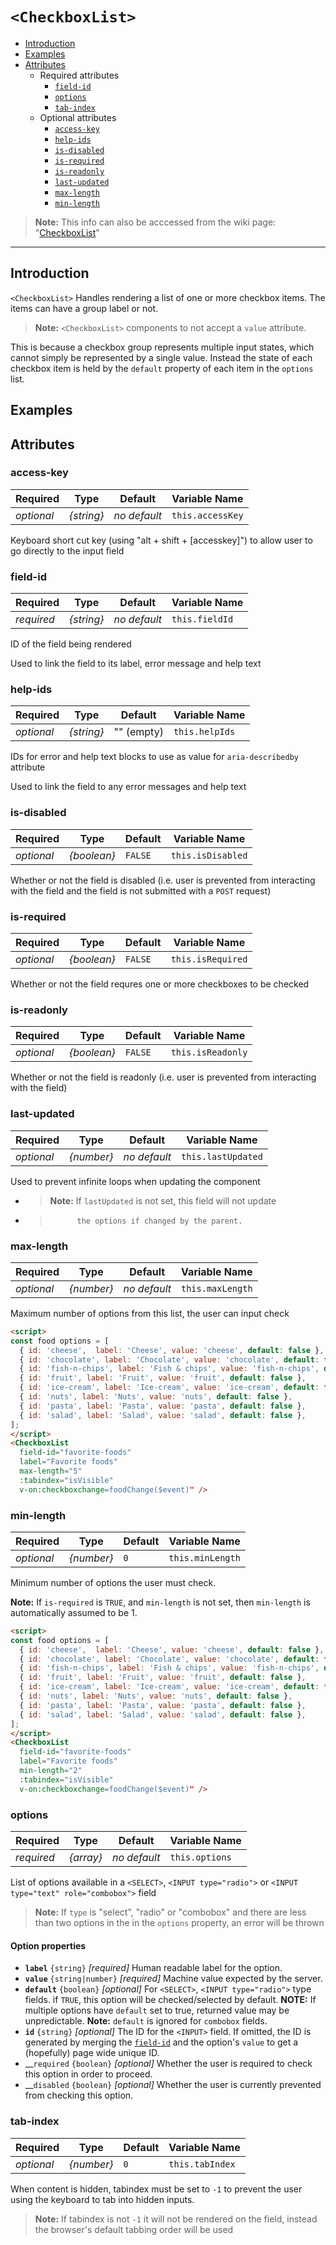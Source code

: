 # `<CheckboxList>`

* [Introduction](#introduction)
* [Examples](#examples)
* [Attributes](#attributes)
  * Required attributes
    * [`field-id`](#field-id)
    * [`options`](#options)
    * [`tab-index`](#tab-index)
  * Optional attributes
    * [`access-key`](#access-key)
    * [`help-ids`](#help-ids)
    * [`is-disabled`](#is-disabled)
    * [`is-required`](#is-required)
    * [`is-readonly`](#is-readonly)
    * [`last-updated`](#last-updated)
    * [`max-length`](#max-length)
    * [`min-length`](#min-length)

> __Note:__ This info can also be acccessed from the wiki page:
>  "[CheckboxList](https://thesmithfamily.visualstudio.com/DigitalTeam/_wiki/wikis/DigitalTeam.wiki/2647/CheckboxList)"

---

## Introduction

`<CheckboxList>` Handles rendering a list of one or more checkbox
items. The items can have a group label or not.

> __Note:__ `<CheckboxList>` components to not accept a `value`
>           attribute.

This is because a checkbox group represents multiple input states,
which cannot simply be represented by a single value. Instead the
state of each checkbox item is held by the `default` property of
each item in the `options` list.

## Examples


## Attributes

### access-key

|  Required  |    Type    |   Default    |  Variable Name   |
|------------|------------|--------------|------------------|
| _optional_ | _{string}_ | _no default_ | `this.accessKey` |

Keyboard short cut key (using "alt + shift + [accesskey]") to
allow user to go directly to the input field

### field-id

|  Required  |    Type    |   Default    | Variable Name  |
|------------|------------|--------------|----------------|
| _required_ | _{string}_ | _no default_ | `this.fieldId` |

ID of the field being rendered

Used to link the field to its label, error message and help
text

### help-ids

|  Required  |    Type    |  Default   | Variable Name  |
|------------|------------|------------|----------------|
| _optional_ | _{string}_ | "" (empty) | `this.helpIds` |

IDs for error and help text blocks to use as value for
`aria-describedby` attribute

Used to link the field to any error messages and help
text

### is-disabled

|  Required  |    Type     | Default |   Variable Name   |
|------------|-------------|---------|-------------------|
| _optional_ | _{boolean}_ | `FALSE` | `this.isDisabled` |

Whether or not the field is disabled
(i.e. user is prevented from interacting with the field and the field
is not submitted with a `POST` request)

### is-required

|  Required  |    Type     | Default |   Variable Name   |
|------------|-------------|---------|-------------------|
| _optional_ | _{boolean}_ | `FALSE` | `this.isRequired` |

Whether or not the field requres one or more checkboxes to be checked

### is-readonly

|  Required  |    Type     | Default |   Variable Name   |
|------------|-------------|---------|-------------------|
| _optional_ | _{boolean}_ | `FALSE` | `this.isReadonly` |

Whether or not the field is readonly
(i.e. user is prevented from interacting with the field)

### last-updated

|  Required  |    Type    |   Default    |   Variable Name    |
|------------|------------|--------------|--------------------|
| _optional_ | _{number}_ | _no default_ | `this.lastUpdated` |

Used to prevent infinite loops when updating the component

* > __Note:__ If `lastUpdated` is not set, this field will not update
* >           the options if changed by the parent.

### max-length

|  Required  |    Type    |   Default    |  Variable Name   |
|------------|------------|--------------|------------------|
| _optional_ | _{number}_ | _no default_ | `this.maxLength` |

Maximum number of options from this list, the user can input check

```html
<script>
const food options = [
  { id: 'cheese',  label: 'Cheese', value: 'cheese', default: false },
  { id: 'chocolate', label: 'Chocolate', value: 'chocolate', default: false },
  { id: 'fish-n-chips', label: 'Fish & chips', value: 'fish-n-chips', default: false },
  { id: 'fruit', label: 'Fruit', value: 'fruit', default: false },
  { id: 'ice-cream', label: 'Ice-cream', value: 'ice-cream', default: false },
  { id: 'nuts', label: 'Nuts', value: 'nuts', default: false },
  { id: 'pasta', label: 'Pasta', value: 'pasta', default: false },
  { id: 'salad', label: 'Salad', value: 'salad', default: false },
];
</script>
<CheckboxList
  field-id="favorite-foods"
  label="Favorite foods"
  max-length="5"
  :tabindex="isVisible"
  v-on:checkboxchange=foodChange($event)" />
```


### min-length

|  Required  |    Type    | Default |  Variable Name   |
|------------|------------|---------|------------------|
| _optional_ | _{number}_ |   `0`   | `this.minLength` |

Minimum number of options the user must check.

__Note:__ If `is-required` is `TRUE`, and `min-length` is not set,
then `min-length` is automatically assumed to be 1.

```html
<script>
const food options = [
  { id: 'cheese',  label: 'Cheese', value: 'cheese', default: false },
  { id: 'chocolate', label: 'Chocolate', value: 'chocolate', default: false },
  { id: 'fish-n-chips', label: 'Fish & chips', value: 'fish-n-chips', default: false },
  { id: 'fruit', label: 'Fruit', value: 'fruit', default: false },
  { id: 'ice-cream', label: 'Ice-cream', value: 'ice-cream', default: false },
  { id: 'nuts', label: 'Nuts', value: 'nuts', default: false },
  { id: 'pasta', label: 'Pasta', value: 'pasta', default: false },
  { id: 'salad', label: 'Salad', value: 'salad', default: false },
];
</script>
<CheckboxList
  field-id="favorite-foods"
  label="Favorite foods"
  min-length="2"
  :tabindex="isVisible"
  v-on:checkboxchange=foodChange($event)" />
```

### options

|  Required  |   Type    |   Default    | Variable Name  |
|------------|-----------|--------------|----------------|
| _required_ | _{array}_ | _no default_ | `this.options` |

List of options available in a `<SELECT>`, `<INPUT type="radio">`
or `<INPUT type="text" role="combobox">` field

> __Note:__ If `type` is "select", "radio" or "combobox" and there
>           are less than two options in the in the `options`
>           property, an error will be thrown

#### Option properties

* __`label`__ `{string}` *[required]* Human readable label for the
                         option.
* __`value`__ `{string|number}` *[required]* Machine value expected
                         by the server.
* __`default`__ `{boolean}` *[optional]* For `<SELECT>`,
                         `<INPUT type="radio">` type fields. if
                         `TRUE`, this option will be checked/selected
                         by default. __NOTE:__ If multiple options
                         have `default` set to true, returned value
                         may be unpredictable.
                         __Note:__ `default` is ignored for `combobox`
                         fields.
* __`id`__ `{string}` *[optional]* The ID for the `<INPUT>` field. If
                         omitted, the ID is generated by merging the
                         [`field-id`](#field-id) and the option's
                         `value` to get a (hopefully) page wide
                         unique ID.
* __`required` `{boolean}` *[optional]* Whether the user is required
                         to check this option in order to proceed.
* __`disabled` `{boolean}` *[optional]* Whether the user is currently
                         prevented from checking this option.

### tab-index

|  Required  |    Type    | Default |  Variable Name  |
|------------|------------|---------|-----------------|
| _optional_ | _{number}_ | `0`     | `this.tabIndex` |

When content is hidden, tabindex must be set to `-1` to
prevent the user using the keyboard to tab into hidden inputs.

> __Note:__ If tabindex is not `-1` it will not be rendered
>           on the field, instead the browser's default
>           tabbing order will be used
